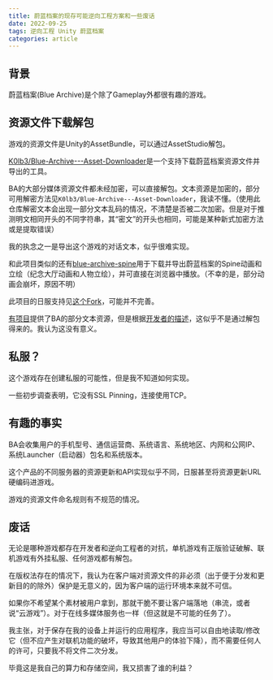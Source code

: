 ```yaml
---
title: 蔚蓝档案的现存可能逆向工程方案和一些废话
date: 2022-09-25
tags: 逆向工程 Unity 蔚蓝档案
categories: article
---
```


## 背景
蔚蓝档案(Blue Archive)是个除了Gameplay外都很有趣的游戏。

## 资源文件下载解包
游戏的资源文件是Unity的AssetBundle，可以通过AssetStudio解包。

[K0lb3/Blue-Archive---Asset-Downloader](https://github.com/K0lb3/Blue-Archive---Asset-Downloader)是一个支持下载蔚蓝档案资源文件并导出的工具。

BA的大部分媒体资源文件都未经加密，可以直接解包。文本资源是加密的，部分可用解密方法见`K0lb3/Blue-Archive---Asset-Downloader`，我读不懂。（使用此仓库解密文本会出现一部分文本乱码的情况，不清楚是否被二次加密。但是对于推测明文相同开头的不同字符串，其“密文”的开头也相同，可能是某种新式加密方法或是提取错误）

我的执念之一是导出这个游戏的对话文本，似乎很难实现。

和此项目类似的还有[blue-archive-spine](https://github.com/respectZ/blue-archive-spine)用于下载并导出蔚蓝档案的Spine动画和立绘（纪念大厅动画和人物立绘），并可直接在浏览器中播放。（不幸的是，部分动画会崩坏，原因不明）

此项目的日服支持见[这个Fork](https://github.com/lwd-temp/blue-archive-spine)，可能并不完善。

[有项目](https://github.com/lonqie/SchaleDB)提供了BA的部分文本资源，但是根据[开发者的描述](https://github.com/lonqie/SchaleDB/issues/10)，这似乎不是通过解包得来的。我认为这没有意义。

## 私服？
这个游戏存在创建私服的可能性，但是我不知道如何实现。

一些初步调查表明，它没有SSL Pinning，连接使用TCP。

## 有趣的事实
BA会收集用户的手机型号、通信运营商、系统语言、系统地区、内网和公网IP、系统Launcher（启动器）包名和系统版本。

这个产品的不同服务器的资源更新和API实现似乎不同，日服甚至将资源更新URL硬编码进游戏。

游戏的资源文件命名规则有不规范的情况。

## 废话
无论是哪种游戏都存在开发者和逆向工程者的对抗，单机游戏有正版验证破解、联机游戏有外挂私服、任何游戏都有解包。

在版权法存在的情况下，我认为在客户端对资源文件的非必须（出于便于分发和更新目的的除外）保护是无意义的，因为客户端的运行环境本来就不可信。

如果你不希望某个素材被用户拿到，那就干脆不要让客户端落地（串流，或者说“云游戏”）。对于在线多媒体服务也一样（但这就是不可能的任务了）。

我主张，对于保存在我的设备上并运行的应用程序，我应当可以自由地读取/修改它（但不应产生对联机功能的破坏，导致其他用户的体验下降），而不需要任何人的许可，只要我不将文件二次分发。

毕竟这是我自己的算力和存储空间，我又损害了谁的利益？
